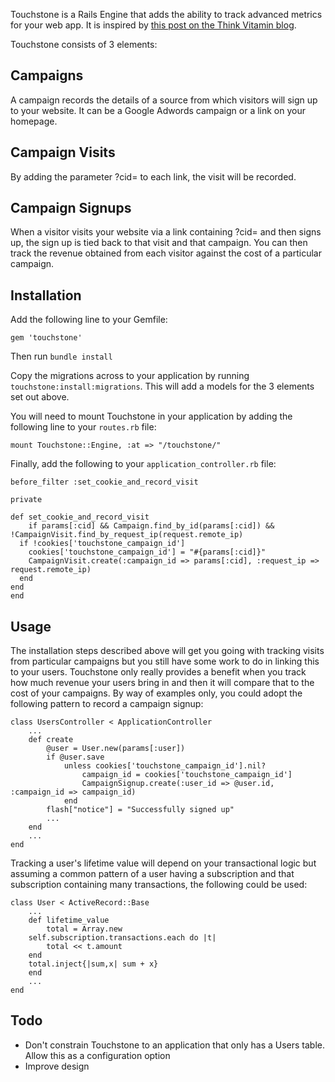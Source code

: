 Touchstone is a Rails Engine that adds the ability to track advanced metrics for your web app. It is inspired by [this post on the Think Vitamin blog](http://thinkvitamin.com/business/marketing/how-to-get-more-customers/).

Touchstone consists of 3 elements:

## Campaigns
A campaign records the details of a source from which visitors will sign up to your website. It can be a Google Adwords campaign or a link on your homepage.

## Campaign Visits
By adding the parameter ?cid= to each link, the visit will be recorded.

## Campaign Signups
When a visitor visits your website via a link containing ?cid= and then signs up, the sign up is tied back to that visit and that campaign. You can then track the revenue obtained from each visitor against the cost of a particular campaign. 

## Installation
Add the following line to your Gemfile:

	gem 'touchstone'

Then run `bundle install`

Copy the migrations across to your application by running `touchstone:install:migrations`. This will add a models for the 3 elements set out above.

You will need to mount Touchstone in your application by adding the following line to your `routes.rb` file:

	mount Touchstone::Engine, :at => "/touchstone/"
	
Finally, add the following to your `application_controller.rb` file:

	before_filter :set_cookie_and_record_visit
	
	private
	
	def	set_cookie_and_record_visit
		if params[:cid] && Campaign.find_by_id(params[:cid]) && !CampaignVisit.find_by_request_ip(request.remote_ip)
      if !cookies['touchstone_campaign_id']
        cookies['touchstone_campaign_id'] = "#{params[:cid]}"
        CampaignVisit.create(:campaign_id => params[:cid], :request_ip => request.remote_ip)
      end
    end
	end

## Usage
The installation steps described above will get you going with tracking visits from particular campaigns but you still have some work to do in linking this to your users. Touchstone only really provides a benefit when you track how much revenue your users bring in and then it will compare that to the cost of your campaigns. By way of examples only, you could adopt the following pattern to record a campaign signup:

	class UsersController < ApplicationController
		...
		def create
			@user = User.new(params[:user])
			if @user.save
				unless cookies['touchstone_campaign_id'].nil?
					campaign_id = cookies['touchstone_campaign_id']
					CampaignSignup.create(:user_id => @user.id, :campaign_id => campaign_id)
				end
			flash["notice"] = "Successfully signed up"
			...
		end
		...
	end

Tracking a user's lifetime value will depend on your transactional logic but assuming a common pattern of a user having a subscription and that subscription containing many transactions, the following could be used:

	class User < ActiveRecord::Base
		...
		def lifetime_value
			total = Array.new
	    self.subscription.transactions.each do |t|
		    total << t.amount
	    end
	    total.inject{|sum,x| sum + x}
		end
		...
	end
		

## Todo

* Don't constrain Touchstone to an application that only has a Users table. Allow this as a configuration option
* Improve design